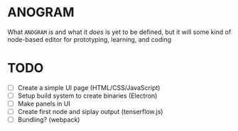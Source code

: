 # ANOGRAM

What `ANOGRAM` *is* and what it *does* is yet to be defined, but it will some kind of node-based editor for prototyping, learning, and coding

# TODO

- [ ] Create a simple UI page (HTML/CSS/JavaScript)
- [ ] Setup build system to create binaries (Electron)
- [ ] Make panels in UI
- [ ] Create first node and siplay output (tenserflow.js)
- [ ] Bundling? (webpack)